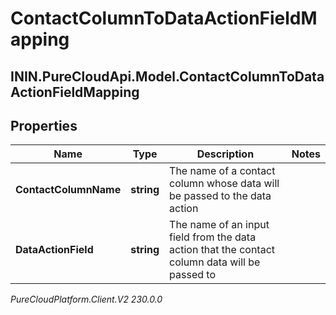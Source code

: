 # ContactColumnToDataActionFieldMapping

## ININ.PureCloudApi.Model.ContactColumnToDataActionFieldMapping

## Properties

|Name | Type | Description | Notes|
|------------ | ------------- | ------------- | -------------|
| **ContactColumnName** | **string** | The name of a contact column whose data will be passed to the data action | |
| **DataActionField** | **string** | The name of an input field from the data action that the contact column data will be passed to | |



_PureCloudPlatform.Client.V2 230.0.0_
